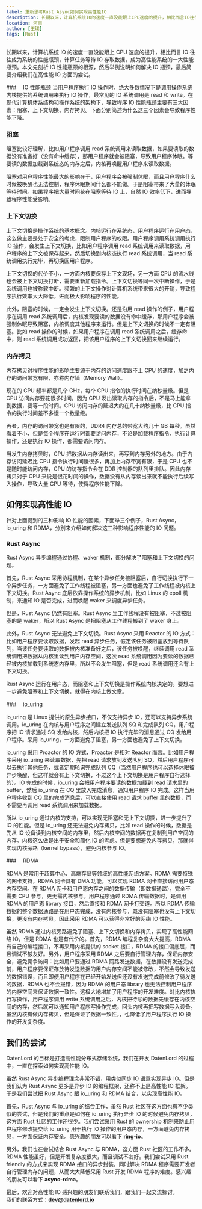 ```yaml
---
label: 重新思考Rust Async如何实现高性能IO
description: 长期以来，计算机系统IO的速度一直没能跟上CPU速度的提升，相比而言IO往往成为系统的性能瓶颈，计算任务等待IO存取数据，成为高性能系统的一大性能瓶颈。本文先剖析IO性能瓶颈的根源，然后举例说明如何解决IO瓶颈，最后简要介绍我们在高性能IO方面的尝试。
location: 河南
author: [王璞]
tags: [Rust]
---
```


长期以来，计算机系统 IO 的速度一直没能跟上 CPU 速度的提升，相比而言 IO 往往成为系统的性能瓶颈，计算任务等待 IO 存取数据，成为高性能系统的一大性能瓶颈。本文先剖析 IO 性能瓶颈的根源，然后举例说明如何解决 IO 瓶颈，最后简要介绍我们在高性能 IO 方面的尝试。

###　 IO 性能瓶颈
当用户程序执行 IO 操作时，绝大多数情况下是调用操作系统内核提供的系统调用来执行 IO 操作，最常见的 IO 系统调用是 read 和 write。在现代计算机体系结构和操作系统的架构下，导致程序 IO 性能瓶颈主要有三大因素：阻塞、上下文切换、内存拷贝。下面分别简述为什么这三个因素会导致程序性能下降。

### 阻塞

阻塞比较好理解，比如用户程序调用 read 系统调用来读取数据，如果要读取的数据没有准备好（没有命中缓存），那用户程序就会被阻塞，导致用户程序休眠。等要读的数据加载到系统态的内存之后，内核再唤醒用户程序来读取数据。

阻塞对用户程序性能最大的影响在于，用户程序会被强制休眠，而且用户程序什么时候被唤醒也无法控制，程序休眠期间什么都不能做。于是阻塞带来了大量的休眠等待时间。如果程序把大量时间花在阻塞等待 IO 上，自然 IO 效率低下，进而导致程序性能受影响。

### 上下文切换

上下文切换是操作系统的基本概念。内核运行在系统态，用户程序运行在用户态，这么做主要是处于安全的考虑，限制用户程序的权限。用户程序调用系统调用执行 IO 操作，会发生上下文切换，比如用户程序调用 read 系统调用来读取数据，用户程序的上下文被保存起来，然后切换到内核态执行 read 系统调用，当 read 系统调用执行完毕，再切换回用户程序。

上下文切换的代价不小，一方面内核要保存上下文现场，另一方面 CPU 的流水线也会被上下文切换打断，需要重新加载指令。上下文切换等同一次中断操作，于是系统调用也被称软中断。频繁的上下文操作对计算机系统带来很大的开销，导致程序执行效率大大降低，进而极大影响程序的性能。

此外，阻塞的时候，一定会发生上下文切换。还是沿用 read 操作的例子，用户程序在调用 read 系统调用后，内核发现要读的数据没有命中缓存，那用户程序会被强制休眠导致阻塞，内核调度其他程序来运行。但是上下文切换的时候不一定有阻塞。比如 read 操作的时候，如果用户程序在调用 read 系统调用之后，缓存命中，则 read 系统调用成功返回，把该用户程序的上下文切换回来继续运行。

### 内存拷贝

内存拷贝对程序性能的影响主要源于内存的访问速度跟不上 CPU 的速度，加之内存的访问带宽有限，亦称内存墙（Memory Wall）。

现在的 CPU 频率都是几个 GHz，每个 CPU 指令的执行时间在纳秒量级。但是 CPU 访问内存要花很多时间，因为 CPU 发出读取内存的指令后，不是马上能拿到数据，要等一段时间。CPU 访问内存的延迟大约在几十纳秒量级，比 CPU 指令的执行时间差不多慢一个数量级。

再者，内存的访问带宽也是有限的，DDR4 内存总的带宽大约几十 GB 每秒。虽然看着不小，但是每个程序在运行时都要访问内存，不论是加载程序指令，执行计算操作，还是执行 IO 操作，都需要访问内存。

当发生内存拷贝时，CPU 把数据从内存读出来，再写到内存另外的地方。由于内存访问延迟比 CPU 指令执行时间慢很多，再加上内存带宽有限，于是 CPU 也不是随时能访问内存，CPU 的访存指令会在 DDR 控制器的队列里排队。因此内存拷贝对于 CPU 来说是很花时间的操作，数据没有从内存读出来就不能执行后续写入操作，导致大量 CPU 等待，使得程序性能下降。

## 如何实现高性能 IO

针对上面提到的三种影响 IO 性能的因素，下面举三个例子，Rust Async，io_uring 和 RDMA，分别来介绍如何解决这三种影响程序性能的 IO 问题。

### Rust Async

Rust Async 异步编程通过协程、waker 机制，部分解决了阻塞和上下文切换的问题。

首先，Rust Async 采用协程机制，在某个异步任务被阻塞后，自行切换执行下一个异步任务，一方面避免了工作线程被阻塞，另一方面也避免了工作线程被内核上下文切换。Rust Async 底层依靠操作系统的异步机制，比如 Linux 的 epoll 机制，来通知 IO 是否完成，进而唤醒 waker 来调度异步任务。

但是，Rust Async 仍然有阻塞。Rust Async 里工作线程没有被阻塞，不过被阻塞的是 waker，所以 Rust Async 是把阻塞从工作线程搬到了 waker 身上。

此外，Rust Async 无法避免上下文切换。Rust Async 采用 Reactor 的 IO 方式：比如用户程序要读取数据，发起 read 异步任务，假定该任务被阻塞放到等待队列，当该任务要读取的数据被内核准备好之后，该任务被唤醒，继续调用 read 系统调用把数据从内核里读到用户内存空间，这次 read 系统调用因为要读的数据已经被内核加载到系统态内存里，所以不会发生阻塞，但是 read 系统调用还会有上下文切换。

Rust Async 运行在用户态，而阻塞和上下文切换是操作系统内核决定的。要想进一步避免阻塞和上下文切换，就得在内核上做文章。

###　 io_uring

io_uring 是 Linux 提供的原生异步接口，不仅支持异步 IO，还可以支持异步系统调用。io_uring 在内核与用户程序之间建立发送队列 SQ 和完成队列 CQ，用户程序把 IO 请求通过 SQ 发给内核，然后内核把 IO 执行完毕的消息通过 CQ 发给用户程序。采用 io_uring，一方面避免了阻塞，另一方面也避免了上下文切换。

io_uring 采用 Proactor 的 IO 方式，Proactor 是相对 Reactor 而言。比如用户程序采用 io_uring 来读取数据，先把 read 请求放到发送队列 SQ，然后用户程序可以去执行其他任务，或者定期轮询完成队列 CQ（当然用户程序也可以选择休眠被异步唤醒，但这样就会有上下文切换，不过这个上下文切换是用户程序自行选择的）。IO 完成的时候，io_uring 会把用户程序要读的数据加载到 read 请求里的 buffer，然后 io_uring 在 CQ 里放入完成消息，通知用户程序 IO 完成。这样当用户程序收到 CQ 里的完成消息后，可以直接使用 read 请求 buffer 里的数据，而不需要再调用 read 系统调用来加载数据。

所以 io_uring 通过内核的支持，可以实现无阻塞和无上下文切换，进一步提升了 IO 的性能。但是 io_uring 还无法避免内存拷贝，比如 read 操作的时候，数据是先从 IO 设备读到内核空间的内存里，然后内核空间的数据再在复制到用户空间的内存。内核这么做是出于安全和简化 IO 的考虑。但是要想避免内存拷贝，那就得实现内核旁路（kernel bypass），避免内核参与 IO。

###　 RDMA

RDMA 是常用于超算中心、高端存储等领域的高性能网络方案。RDMA 需要特殊的网卡支持，RDMA 网卡具有 DMA 功能，可以实现 RDMA 网卡直接访问用户态内存空间。在 RDMA 网卡和用户态内存之间的数据传输（即数据通路），完全不需要 CPU 参与，更无需内核参与。用户程序通过 RDMA 传输数据时，是调用 RDMA 的用户态 library 接口，然后直接和 RDMA 网卡打交道。所以 RDMA 传输数据的整个数据通路是在用户态完成，没有内核参与，既没有阻塞也没有上下文切换，更没有内存拷贝，因此采用 RDMA 可以获得非常好的网络 IO 性能。

虽然 RDMA 通过内核旁路避免了阻塞、上下文切换和内存拷贝，实现了高性能网络 IO，但是 RDMA 也是有代价的。首先，RDMA 编程复杂度大大提高，RDMA 有自己的编程接口，不再采用内核提供的 socket 接口，RDMA 的接口偏底层，而且调试不够友好。另外，用户程序采用 RDMA 之后要自行管理内存，保证内存安全，避免竞争访问：比如用户要通过 RDMA 网路发送数据，在数据没有发送完成前，用户程序要保证存放待发送数据的用户内存空间不能被修改，不然会导致发送的数据错误，而且即便用户程序在已经开始发送但还没有发送完成前修改了待发送的数据，RDMA 也不会报错，因为 RDMA 的用户态 library 也无法控制用户程序的内存空间来保证数据一致性。这极大地增加了用户程序的开发难度。对比内核执行写操作，用户程序调用 write 系统调用之后，内核把待写的数据先缓存在内核空间的内存，然后就可以通知用户程序写操作完成，回头内核再把写数据写入设备。虽然内核有做内存拷贝，但是保证了数据一致性，，也降低了用户程序执行 IO 操作的开发复杂度。

## 我们的尝试

DatenLord 的目标是打造高性能分布式存储系统，我们在开发 DatenLord 的过程中，一直在探索如何实现高性能 IO。

虽然 Rust Async 异步编程理念非常不错，用类似同步 IO 语意实现异步 IO。但是我们认为 Rust Async 更多是异步 IO 的编程框架，还称不上是高性能 IO 框架。于是我们尝试把 Rust Async 跟 io_uring 和 RDMA 结合，以实现高性能 IO。

首先，Rust Async 与 io_uring 的结合工作，虽然 Rust 社区在这方面也有不少类似的尝试，但是我们的重点是如何在 io_uring 执行异步 IO 的时候避免内存拷贝，这方面 Rust 社区的工作还很少。我们尝试采用 Rust 的 ownership 机制来防止用户程序修改提交给 io_uring 用于执行 IO 操作的用户态内存，一方面避免内存拷贝，一方面保证内存安全。感兴趣的朋友可以看下 **ring-io**。

另外，我们也在尝试结合 Rust Async 与 RDMA，这方面 Rust 社区的工作不多。RDMA 性能虽好，但是开发复杂度很大，而且调试不友好。我们尝试采用 Rust friendly 的方式来实现 RDMA 接口的异步封装，同时解决 RDMA 程序需要开发者自行管理内存的问题，从而大大降低采用 Rust 开发 RDMA 程序的难度。感兴趣的朋友可以看下 **async-rdma**。

最后，欢迎对高性能 IO 感兴趣的朋友们联系我们，跟我们一起交流探讨。  
我们的联系方式：**dev@datenlord.io**
